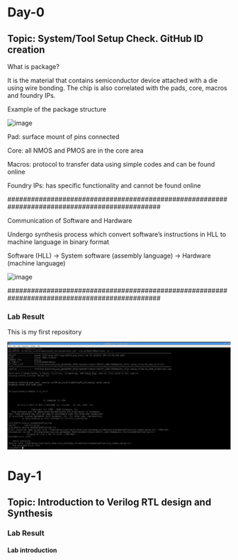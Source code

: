 # Day-0

## Topic: System/Tool Setup Check. GitHub ID creation

What is package?

It is the material that contains semiconductor device attached with a die using wire bonding. The chip is also correlated with the pads, core, macros and foundry IPs.

Example of the package structure

![image](https://user-images.githubusercontent.com/118953917/203911782-55c10619-7900-404e-9775-ef5f0ba97625.png)

Pad: surface mount of pins connected

Core: all NMOS and PMOS are in the core area

Macros: protocol to transfer data using simple codes and can be found online

Foundry IPs: has specific functionality and cannot be found online

###############################################################################################

Communication of Software and Hardware

Undergo synthesis process which convert software’s instructions in HLL to machine language in binary format

Software (HLL) -> System software (assembly language) -> Hardware (machine language)

![image](https://user-images.githubusercontent.com/118953917/203914970-87aa56d5-4e03-408d-8745-709810468620.png)

###############################################################################################

### Lab Result

This is my first repository

![](day0lab.JPG)


# Day-1 

## Topic: Introduction to Verilog RTL design and Synthesis

### Lab Result

#### Lab introduction





